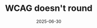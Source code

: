 ---
title: WCAG doesn't round
description: That's it. That's the tip
url: https://tarnoff.info/2025/06/05/quick-tip-wcag-doesnt-round/
date: 2025-06-30
rss: true
---